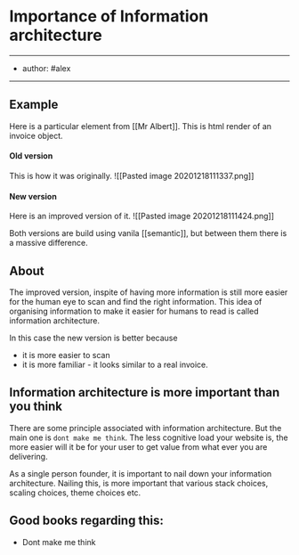 # Importance of Information architecture
---
- author: #alex

---
## Example

Here is a particular element from [[Mr Albert]]. This is html render of an invoice object.  

#### Old version
This is how it was originally.
![[Pasted image 20201218111337.png]]


#### New version
Here is an improved version of it. 
![[Pasted image 20201218111424.png]]

Both versions are build using vanila [[semantic]], but between them there is a massive difference. 

## About

The improved version, inspite of having more information is still more easier for the human eye to scan and find the right information. This idea of organising information to make it easier for humans to read is called information architecture. 

In this case the new version is better because 
- it is more easier to scan 
- it is more familiar - it looks similar to a real invoice. 

## Information architecture is more important than you think
There are some principle associated with information architecture. But the main one is `dont make me think`. The less cognitive load your website is, the more easier will it be for your user to get value from what ever you are delivering. 

As a single person founder, it is important to nail down your information architecture. Nailing this, is more important that various stack choices, scaling choices, theme choices etc.  

## Good books regarding this: 
- Dont make me think 